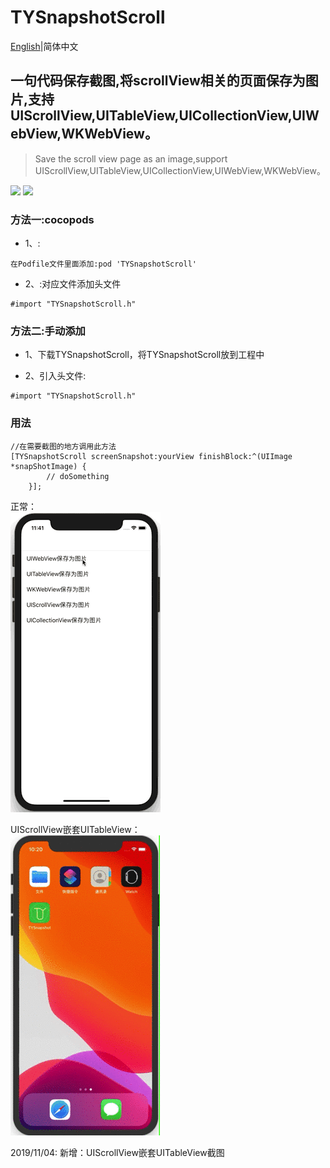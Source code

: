 # TYSnapshotScroll


[English](README_EN.md)|简体中文
## 一句代码保存截图,将scrollView相关的页面保存为图片,支持UIScrollView,UITableView,UICollectionView,UIWebView,WKWebView。
> Save the scroll view page as an image,support UIScrollView,UITableView,UICollectionView,UIWebView,WKWebView。

[![](https://img.shields.io/badge/Supported-iOS7-4BC51D.svg?style=flat-square)](https://github.com/TonyReet/TYSnapshotScroll)
[![](https://img.shields.io/badge/Objc-compatible-4BC51D.svg?style=flat-square)](https://github.com/TonyReet/TYSnapshotScroll)


### 方法一:cocopods
- 1、:

```objc
在Podfile文件里面添加:pod 'TYSnapshotScroll'
```
- 2、:对应文件添加头文件

```objc
#import "TYSnapshotScroll.h"
```

### 方法二:手动添加
- 1、下载TYSnapshotScroll，将TYSnapshotScroll放到工程中

- 2、引入头文件:

```objc
#import "TYSnapshotScroll.h"
```


### 用法
```objc
//在需要截图的地方调用此方法
[TYSnapshotScroll screenSnapshot:yourView finishBlock:^(UIImage *snapShotImage) {
        // doSomething
    }];
```

正常：   
![TYSnapshotScroll-w240](Snapshot.gif)     

UIScrollView嵌套UITableView：    
![TYSnapshotScroll-w240](Snapshot_1.gif)
   
2019/11/04:
新增：UIScrollView嵌套UITableView截图


